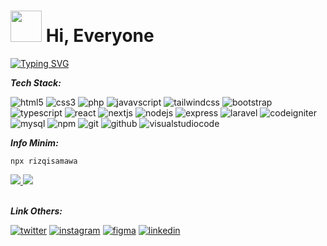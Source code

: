 # <img width="50px" height="50px" src="https://user-images.githubusercontent.com/10743728/100195412-e2ca3780-2f29-11eb-98b0-26af8496f704.gif" width="36px" /> Hi, Everyone

[![Typing SVG](https://readme-typing-svg.herokuapp.com/?lines=Web+Developer;Frontend+Developer;Mobile+Developer;&color=00D7FF)](https://git.io/typing-svg)

***Tech Stack:***

![html5](https://img.shields.io/badge/HTML5-E34F26?style=for-the-badge&logo=html5&logoColor=white)
![css3](https://img.shields.io/badge/CSS3-1572B6?style=for-the-badge&logo=css3&logoColor=white)
![php](https://img.shields.io/badge/PHP-777BB4?style=for-the-badge&logo=php&logoColor=white)
![javavscript](https://img.shields.io/badge/JavaScript-F7DF1E?style=for-the-badge&logo=javascript&logoColor=black)
![tailwindcss](https://img.shields.io/badge/Tailwind_CSS-38B2AC?style=for-the-badge&logo=tailwind-css&logoColor=white)
![bootstrap](https://img.shields.io/badge/Bootstrap-563D7C?style=for-the-badge&logo=bootstrap&logoColor=white)
![typescript](https://img.shields.io/badge/TypeScript-007ACC?style=for-the-badge&logo=typescript&logoColor=white)
![react](https://img.shields.io/badge/React-20232A?style=for-the-badge&logo=react&logoColor=61DAFB)
![nextjs](https://img.shields.io/badge/next.js-000000?style=for-the-badge&logo=nextdotjs&logoColor=white)
![nodejs](https://img.shields.io/badge/Node.js-339933?style=for-the-badge&logo=nodedotjs&logoColor=white)
![express](https://img.shields.io/badge/Express.js-000000?style=for-the-badge&logo=express&logoColor=white)
![laravel](https://img.shields.io/badge/Laravel-C21010?style=for-the-badge&logo=laravel&logoColor=white)
![codeigniter](	https://img.shields.io/badge/Codeigniter-F77E21?style=for-the-badge&logo=codeigniter&logoColor=white)
![mysql](https://img.shields.io/badge/MySQL-005C84?style=for-the-badge&logo=mysql&logoColor=white)
![npm](https://img.shields.io/badge/npm-CB3837?style=for-the-badge&logo=npm&logoColor=white)
![git](https://img.shields.io/badge/GIT-E44C30?style=for-the-badge&logo=git&logoColor=white)
![github](https://img.shields.io/badge/GitHub-100000?style=for-the-badge&logo=github&logoColor=white)
![visualstudiocode](https://img.shields.io/badge/Visual_Studio_Code-0078D4?style=for-the-badge&logo=visual%20studio%20code&logoColor=white)

***Info Minim:***

`npx rizqisamawa`

<div align="left">
  <a href="https://github.com/anuraghazra/github-readme-stats"> 
    <img src="https://github-readme-stats.vercel.app/api?username=rizqisamawa&show_icons=true&theme=tokyonight&line_height=40&hide=issues"/>
    <img src="https://github-readme-stats.vercel.app/api/top-langs/?username=rizqisamawa&hide=issues&langs_count=4&theme=tokyonight"/>
  </a>
</div>

<br>

***Link Others:***

[![twitter](https://img.shields.io/badge/twitter-%231DA1F2.svg?&style=for-the-badge&logo=twitter&logoColor=white)](https://twitter.com/rizqisamawa11)
[![instagram](https://img.shields.io/badge/Instagram-E4405F?style=for-the-badge&logo=instagram&logoColor=white)](https://instagram.com/rizqisamawa)
[![figma](https://img.shields.io/badge/Figma-black?style=for-the-badge&logo=figma&logoColor=white)](https://www.figma.com/@rizqisamawa)
[![linkedin](https://img.shields.io/badge/LinkedIn-0077B5?style=for-the-badge&logo=linkedin&logoColor=white)](https://www.linkedin.com/in/muhammad-rizqi-samawa-549895194?lipi=urn%3Ali%3Apage%3Ad_flagship3_profile_view_base_contact_details%3BA78t%2FJmIRrOlEa5v9A2gOg%3D%3D)
